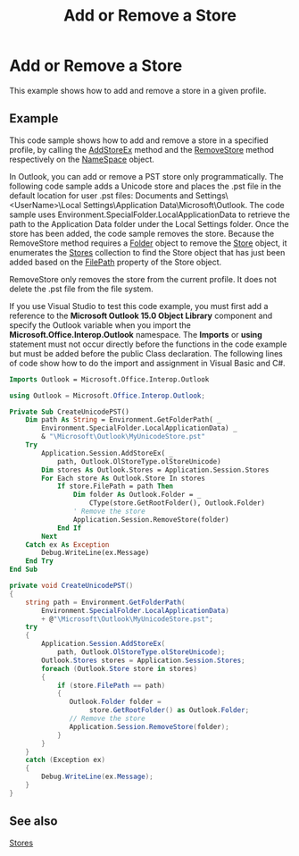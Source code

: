 ﻿---
title: 'Add or Remove a Store'
TOCTitle: 'Add or Remove a Store'
ms:assetid: db2930ec-ef99-4e31-86c5-820e8368e05f
ms:mtpsurl: https://msdn.microsoft.com/en-us/library/Bb612380(v=office.15)
ms:contentKeyID: 55119895
ms.date: 07/24/2014
mtps_version: v=office.15
---

# Add or Remove a Store

This example shows how to add and remove a store in a given profile.

## Example

This code sample shows how to add and remove a store in a specified profile, by calling the [AddStoreEx](https://msdn.microsoft.com/en-us/library/bb623442\(v=office.15\)) method and the [RemoveStore](https://msdn.microsoft.com/en-us/library/bb610524\(v=office.15\)) method respectively on the [NameSpace](https://msdn.microsoft.com/en-us/library/bb645857\(v=office.15\)) object.

In Outlook, you can add or remove a PST store only programmatically. The following code sample adds a Unicode store and places the .pst file in the default location for user .pst files: Documents and Settings\\\<UserName\>\\Local Settings\\Application Data\\Microsoft\\Outlook. The code sample uses Environment.SpecialFolder.LocalApplicationData to retrieve the path to the Application Data folder under the Local Settings folder. Once the store has been added, the code sample removes the store. Because the RemoveStore method requires a [Folder](https://msdn.microsoft.com/en-us/library/bb645774\(v=office.15\)) object to remove the [Store](https://msdn.microsoft.com/en-us/library/bb609139\(v=office.15\)) object, it enumerates the [Stores](https://msdn.microsoft.com/en-us/library/bb622944\(v=office.15\)) collection to find the Store object that has just been added based on the [FilePath](https://msdn.microsoft.com/en-us/library/bb646113\(v=office.15\)) property of the Store object.

RemoveStore only removes the store from the current profile. It does not delete the .pst file from the file system.

If you use Visual Studio to test this code example, you must first add a reference to the **Microsoft Outlook 15.0 Object Library** component and specify the Outlook variable when you import the **Microsoft.Office.Interop.Outlook** namespace. The **Imports** or **using** statement must not occur directly before the functions in the code example but must be added before the public Class declaration. The following lines of code show how to do the import and assignment in Visual Basic and C\#.

```vb
Imports Outlook = Microsoft.Office.Interop.Outlook
```

```csharp
using Outlook = Microsoft.Office.Interop.Outlook;
```

```vb
Private Sub CreateUnicodePST()
    Dim path As String = Environment.GetFolderPath( _
        Environment.SpecialFolder.LocalApplicationData) _
        & "\Microsoft\Outlook\MyUnicodeStore.pst"
    Try
        Application.Session.AddStoreEx( _
            path, Outlook.OlStoreType.olStoreUnicode)
        Dim stores As Outlook.Stores = Application.Session.Stores
        For Each store As Outlook.Store In stores
            If store.FilePath = path Then
                Dim folder As Outlook.Folder = _
                    CType(store.GetRootFolder(), Outlook.Folder)
                ' Remove the store
                Application.Session.RemoveStore(folder)
            End If
        Next
    Catch ex As Exception
        Debug.WriteLine(ex.Message)
    End Try
End Sub
```

```csharp
private void CreateUnicodePST()
{
    string path = Environment.GetFolderPath(
        Environment.SpecialFolder.LocalApplicationData)
        + @"\Microsoft\Outlook\MyUnicodeStore.pst";
    try
    {
        Application.Session.AddStoreEx(
            path, Outlook.OlStoreType.olStoreUnicode);
        Outlook.Stores stores = Application.Session.Stores;
        foreach (Outlook.Store store in stores)
        {
            if (store.FilePath == path)
            {
               Outlook.Folder folder =
                    store.GetRootFolder() as Outlook.Folder;
               // Remove the store
               Application.Session.RemoveStore(folder);
            }
        }
    }
    catch (Exception ex)
    {
        Debug.WriteLine(ex.Message);
    }
}
```

## See also



[Stores](stores.md)

